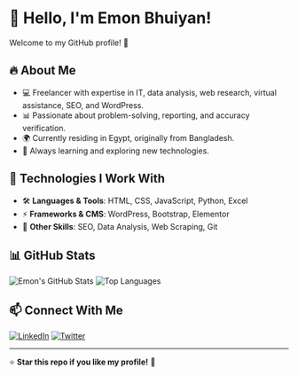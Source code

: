<!--
## Hi there 👋

**emonbhuiyan/emonbhuiyan** is a ✨ _special_ ✨ repository because its `README.md` (this file) appears on your GitHub profile.

Here are some ideas to get you started:

- 🔭 I’m currently working on ...
- 🌱 I’m currently learning ...
- 👯 I’m looking to collaborate on ...
- 🤔 I’m looking for help with ...
- 💬 Ask me about ...
- 📫 How to reach me: ...
- 😄 Pronouns: ...
- ⚡ Fun fact: ...
-->

# 👋 Hello, I'm Emon Bhuiyan!

Welcome to my GitHub profile! 🚀

## 🔥 About Me
- 💻 Freelancer with expertise in IT, data analysis, web research, virtual assistance, SEO, and WordPress.
- 📊 Passionate about problem-solving, reporting, and accuracy verification.
- 🌍 Currently residing in Egypt, originally from Bangladesh.
- 🎯 Always learning and exploring new technologies.

## 🚀 Technologies I Work With
- 🛠️ **Languages & Tools**: HTML, CSS, JavaScript, Python, Excel
- ⚡ **Frameworks & CMS**: WordPress, Bootstrap, Elementor
- 🔧 **Other Skills**: SEO, Data Analysis, Web Scraping, Git

## 📊 GitHub Stats
![Emon's GitHub Stats](https://github-readme-stats.vercel.app/api?username=emonbhuiyan&show_icons=true&theme=radical)
![Top Languages](https://github-readme-stats.vercel.app/api/top-langs/?username=emonbhuiyan&layout=compact&theme=radical)

## 📫 Connect With Me
[![LinkedIn](https://img.shields.io/badge/LinkedIn-Connect-blue?style=flat&logo=linkedin)](https://www.linkedin.com/in/emonbhuiyan/)
[![Twitter](https://img.shields.io/badge/Twitter-Follow-blue?style=flat&logo=twitter)](https://twitter.com/emonbhuiyan)

---

⭐ **Star this repo if you like my profile!** 🚀
